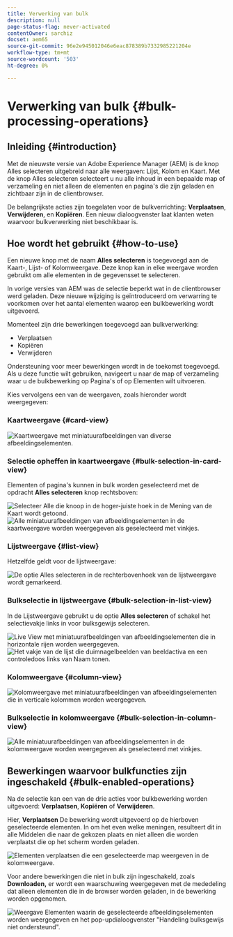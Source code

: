 ```yaml
---
title: Verwerking van bulk
description: null
page-status-flag: never-activated
contentOwner: sarchiz
docset: aem65
source-git-commit: 96e2e945012046e6eac878389b7332985221204e
workflow-type: tm+mt
source-wordcount: '503'
ht-degree: 0%

---
```



# Verwerking van bulk {#bulk-processing-operations}

## Inleiding {#introduction}

Met de nieuwste versie van Adobe Experience Manager (AEM) is de knop Alles selecteren uitgebreid naar alle weergaven: Lijst, Kolom en Kaart. Met de knop Alles selecteren selecteert u nu alle inhoud in een bepaalde map of verzameling en niet alleen de elementen en pagina&#39;s die zijn geladen en zichtbaar zijn in de clientbrowser.

De belangrijkste acties zijn toegelaten voor de bulkverrichting: **Verplaatsen**, **Verwijderen**, en **Kopiëren**. Een nieuw dialoogvenster laat klanten weten waarvoor bulkverwerking niet beschikbaar is.

## Hoe wordt het gebruikt {#how-to-use}

Een nieuwe knop met de naam **Alles selecteren** is toegevoegd aan de Kaart-, Lijst- of Kolomweergave. Deze knop kan in elke weergave worden gebruikt om alle elementen in de gegevensset te selecteren.

In vorige versies van AEM was de selectie beperkt wat in de clientbrowser werd geladen. Deze nieuwe wijziging is geïntroduceerd om verwarring te voorkomen over het aantal elementen waarop een bulkbewerking wordt uitgevoerd.

Momenteel zijn drie bewerkingen toegevoegd aan bulkverwerking:

* Verplaatsen
* Kopiëren
* Verwijderen

Ondersteuning voor meer bewerkingen wordt in de toekomst toegevoegd.
Als u deze functie wilt gebruiken, navigeert u naar de map of verzameling waar u de bulkbewerking op Pagina&#39;s of op Elementen wilt uitvoeren.

Kies vervolgens een van de weergaven, zoals hieronder wordt weergegeven:

### Kaartweergave {#card-view}

![Kaartweergave met miniatuurafbeeldingen van diverse afbeeldingselementen.](assets/unu.png)

### Selectie opheffen in kaartweergave {#bulk-selection-in-card-view}

Elementen of pagina&#39;s kunnen in bulk worden geselecteerd met de opdracht **Alles selecteren** knop rechtsboven:

![Selecteer Alle die knoop in de hoger-juiste hoek in de Mening van de Kaart wordt getoond.](assets/doi.png) ![Alle miniatuurafbeeldingen van afbeeldingselementen in de kaartweergave worden weergegeven als geselecteerd met vinkjes.](assets/trei.png)

### Lijstweergave {#list-view}

Hetzelfde geldt voor de lijstweergave:

![De optie Alles selecteren in de rechterbovenhoek van de lijstweergave wordt gemarkeerd.](assets/patru_modified.png)

### Bulkselectie in lijstweergave {#bulk-selection-in-list-view}

In de Lijstweergave gebruikt u de optie **Alles selecteren** of schakel het selectievakje links in voor bulksgewijs selecteren.

![Live View met miniatuurafbeeldingen van afbeeldingselementen die in horizontale rijen worden weergegeven.](assets/cinci.png) ![Het vakje van de lijst die duimnagelbeelden van beeldactiva en een controledoos links van Naam tonen.](assets/sase.png)

### Kolomweergave {#column-view}

![Kolomweergave met miniatuurafbeeldingen van afbeeldingselementen die in verticale kolommen worden weergegeven.](assets/sapte.png)

### Bulkselectie in kolomweergave {#bulk-selection-in-column-view}

![Alle miniatuurafbeeldingen van afbeeldingselementen in de kolomweergave worden weergegeven als geselecteerd met vinkjes.](assets/opt.png)

## Bewerkingen waarvoor bulkfuncties zijn ingeschakeld {#bulk-enabled-operations}

Na de selectie kan een van de drie acties voor bulkbewerking worden uitgevoerd: **Verplaatsen**, **Kopiëren** of **Verwijderen**.

Hier, **Verplaatsen** De bewerking wordt uitgevoerd op de hierboven geselecteerde elementen. In om het even welke meningen, resulteert dit in alle Middelen die naar de gekozen plaats en niet alleen die worden verplaatst die op het scherm worden geladen.

![Elementen verplaatsen die een geselecteerde map weergeven in de kolomweergave.](assets/noua.png)

Voor andere bewerkingen die niet in bulk zijn ingeschakeld, zoals **Downloaden,** er wordt een waarschuwing weergegeven met de mededeling dat alleen elementen die in de browser worden geladen, in de bewerking worden opgenomen.

![Weergave Elementen waarin de geselecteerde afbeeldingselementen worden weergegeven en het pop-updialoogvenster &quot;Handeling bulksgewijs niet ondersteund&quot;.](assets/zece.png)
